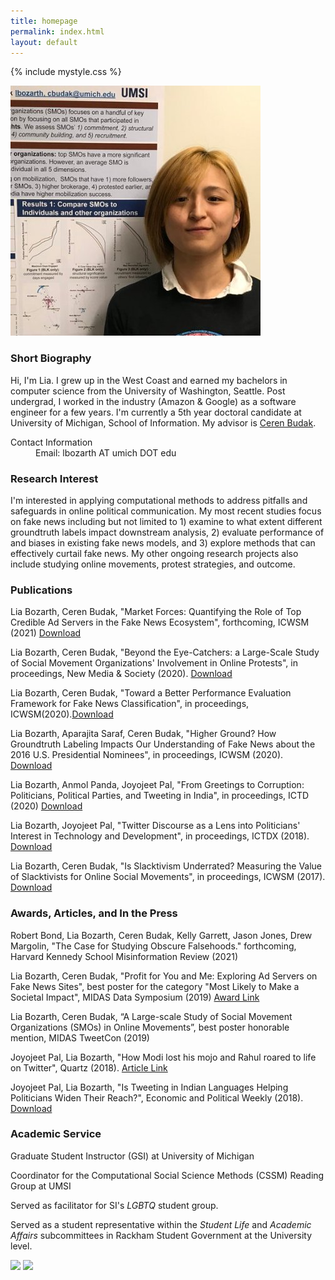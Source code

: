 ```yaml
---
title: homepage
permalink: index.html
layout: default
---
```

{% include mystyle.css %}

<div id="intro" class="sec_div">
	<div class="profile_div">
		<img id="profile_image" src="assets/pics/profile3.jpg" />
	</div>
	<div class="profile_div">
	<h3>Short Biography</h3>
	<p>Hi, I'm Lia. I grew up in the West Coast and earned my bachelors in computer science from the University of Washington, Seattle. Post undergrad, I worked in the industry (Amazon &amp; Google) as a software engineer for a few years. I'm currently a 5th year doctoral candidate at University of Michigan, School of Information. My advisor is <a href="http://cbudak.com/index.html">Ceren Budak</a>.</p>
		<div id="contact_info">
			<dl>
			<dt>Contact Information</dt>
			<dd>Email: lbozarth AT umich DOT edu</dd>
			</dl>
		</div>
	</div>
<div>

<div id="interests" class="sec_div">
<h3>Research Interest</h3>
<p>I'm interested in applying computational methods to address pitfalls and safeguards in online political communication. My most recent studies focus on fake news including but not limited to 1) examine to what extent different groundtruth labels impact downstream analysis, 2) evaluate performance of and biases in existing fake news models, and 3) explore methods that can effectively curtail fake news. My other ongoing research projects also include studying online movements, protest strategies, and outcome.</p>
</div>

<div id="publication" class="sec_div">
<h3>Publications</h3>
<p>Lia Bozarth, Ceren Budak, "Market Forces: Quantifying the Role of Top Credible Ad Servers in the Fake News Ecosystem", forthcoming, ICWSM (2021) <a href="http://localhost:4000/assets/static/adsICWSM.pdf">Download</a></p>
<p>Lia Bozarth, Ceren Budak, "Beyond the Eye-Catchers: a Large-Scale Study of Social Movement Organizations' Involvement in Online Protests", in proceedings, New Media & Society (2020). <a href="http://localhost:4000/assets/static/NMS2020.pdf">Download</a></p>
<p>Lia Bozarth, Ceren Budak, "Toward a Better Performance Evaluation Framework for Fake News Classification", in proceedings, ICWSM(2020).<a href="http://localhost:4000/assets/static/clf_eval.pdf">Download</a></p>
<p>Lia Bozarth, Aparajita Saraf, Ceren Budak, "Higher Ground? How Groundtruth Labeling Impacts Our Understanding of Fake News about the 2016 U.S. Presidential Nominees", in proceedings, ICWSM (2020). <a href="http://localhost:4000/assets/static/groundtruth.pdf">Download</a></p>
<p>Lia Bozarth, Anmol Panda, Joyojeet Pal, "From Greetings to Corruption: Politicians, Political Parties, and Tweeting in India", in proceedings, ICTD (2020) <a href="http://localhost:4000/assets/static/corruption.pdf">Download</a></p>
<p>Lia Bozarth, Joyojeet Pal, "Twitter Discourse as a Lens into Politicians' Interest in Technology and Development", in proceedings, ICTDX (2018). <a href="http://localhost:4000/assets/static/ICTDX_poster.pdf">Download</a></p>
<p>Lia Bozarth, Ceren Budak, "Is Slacktivism Underrated? Measuring the Value of Slacktivists for Online Social Movements", in proceedings, ICWSM (2017). <a href="http://localhost:4000/assets/static/slack.pdf">Download</a></p>
</div>

<div id="thepress" class="sec_div">
<h3>Awards, Articles, and In the Press</h3>
<p>Robert Bond, Lia Bozarth, Ceren Budak, Kelly Garrett, Jason Jones, Drew Margolin, "The Case for Studying Obscure Falsehoods." forthcoming, Harvard Kennedy School Misinformation Review (2021)</p>
<p>Lia Bozarth, Ceren Budak, "Profit for You and Me: Exploring Ad Servers on Fake News Sites", best poster for the category "Most Likely to Make a Societal Impact", MIDAS Data Symposium (2019) <a href="https://midas.umich.edu/2019-symposium-winners/">Award Link</a></p>
<p>Lia Bozarth, Ceren Budak, “A Large-scale Study of Social Movement Organizations (SMOs) in Online Movements”, best poster honorable mention, MIDAS TweetCon (2019)</p>
<p>Joyojeet Pal, Lia Bozarth, "How Modi lost his mojo and Rahul roared to life on Twitter", Quartz (2018). <a href="https://qz.com/india/1441312/how-narendra-modi-rahul-gandhi-have-performed-on-indian-twitter/">Article Link</a></p>
<p>Joyojeet Pal, Lia Bozarth, "Is Tweeting in Indian Languages Helping Politicians Widen Their Reach?", Economic and Political Weekly (2018). <a href="http://localhost:4000/assets/static/epw_01.pdf">Download</a></p>
</div>

<div id="service" class="sec_div">
<h3>Academic Service</h3>
<p>Graduate Student Instructor (GSI) at University of Michigan</p>
<p>Coordinator for the Computational Social Science Methods (CSSM) Reading Group at UMSI</p>
<p>Served as facilitator for SI's <i>LGBTQ</i> student group.</p>
<p>Served as a student representative within the <i>Student Life</i> and <i>Academic Affairs</i> subcommittees in Rackham Student Government at the University level. </p>
</div>

<div id="social" class="sec_div">
			<a href="https://www.linkedin.com/in/lia-bozarth-697266140"><img id="linkedin" class="logo_img" src="{{relative}}assets/pics/linkedin.png"  /></a>
			<a href="https://twitter.com/lia_bozarth"><img id="twitter" class="logo_img" src="{{relative}}assets/pics/twitter.png"/></a>
</div>


